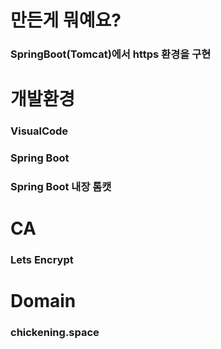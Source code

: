 
# 만든게 뭐예요?
### SpringBoot(Tomcat)에서 https 환경을 구현

# 개발환경 
###  VisualCode
###  Spring Boot
###  Spring Boot 내장 톰캣
# CA 
###  Lets Encrypt
# Domain
###  chickening.space
